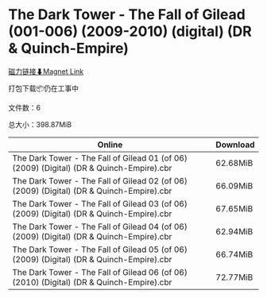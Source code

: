 # The Dark Tower - The Fall of Gilead (001-006) (2009-2010) (digital) (DR & Quinch-Empire)

[磁力链接⬇Magnet Link](magnet:?xt=urn:btih:1dd67854c646e20db6c8ee794cedeaae306740c2&dn=The%20Dark%20Tower%20-%20The%20Fall%20of%20Gilead%20%28001-006%29%20%282009-2010%29%20%28digital%29%20%28DR%20%26%20Quinch-Empire%29)

打包下载📦仍在工事中

文件数：6

总大小：398.87MiB

Online | Download
--- | ---
The Dark Tower - The Fall of Gilead 01 (of 06) (2009) (Digital) (DR & Quinch-Empire).cbr | 62.68MiB
The Dark Tower - The Fall of Gilead 02 (of 06) (2009) (Digital) (DR & Quinch-Empire).cbr | 66.09MiB
The Dark Tower - The Fall of Gilead 03 (of 06) (2009) (Digital) (DR & Quinch-Empire).cbr | 67.65MiB
The Dark Tower - The Fall of Gilead 04 (of 06) (2009) (Digital) (DR & Quinch-Empire).cbr | 62.94MiB
The Dark Tower - The Fall of Gilead 05 (of 06) (2009) (Digital) (DR & Quinch-Empire).cbr | 66.74MiB
The Dark Tower - The Fall of Gilead 06 (of 06) (2010) (Digital) (DR & Quinch-Empire).cbr | 72.77MiB